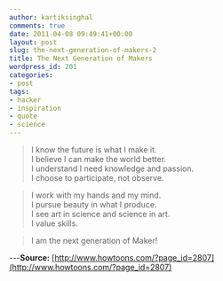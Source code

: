 ```yaml
---
author: kartiksinghal
comments: true
date: 2011-04-08 09:49:41+00:00
layout: post
slug: the-next-generation-of-makers-2
title: The Next Generation of Makers
wordpress_id: 201
categories:
- post
tags:
- hacker
- inspiration
- quote
- science
---
```


> I know the future is what I make it.  
I believe I can make the world better.  
I understand I need knowledge and passion.  
I choose to participate, not observe.

> I work with my hands and my mind.  
I pursue beauty in what I produce.  
I see art in science and science in art.  
I value skills.

> I am the next generation of Maker!

---**Source:** [http://www.howtoons.com/?page_id=2807](http://www.howtoons.com/?page_id=2807)
